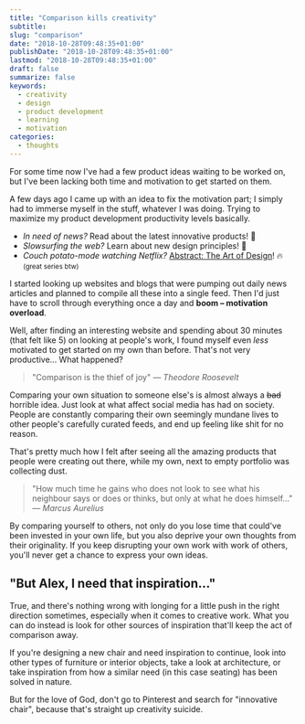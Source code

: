 ```yaml
---
title: "Comparison kills creativity"
subtitle:
slug: "comparison"
date: "2018-10-28T09:48:35+01:00"
publishDate: "2018-10-28T09:48:35+01:00"
lastmod: "2018-10-28T09:48:35+01:00"
draft: false
summarize: false
keywords:
  - creativity
  - design
  - product development
  - learning
  - motivation
categories:
  - thoughts
---
```


For some time now I've had a few product ideas waiting to be worked on, but I've been lacking both time and motivation to get started on them.

A few days ago I came up with an idea to fix the motivation part; I simply had to immerse myself in the stuff, whatever I was doing. Trying to maximize my product development productivity levels basically.

- _In need of news?_ Read about the latest innovative products! 💪
- _Slowsurfing the web?_ Learn about new design principles! 🕺
- _Couch potato-mode watching Netflix?_ [Abstract: The Art of Design](https://en.wikipedia.org/wiki/Abstract:_The_Art_of_Design)! 🔥 <small>(great series btw)</small>

I started looking up websites and blogs that were pumping out daily news articles and planned to compile all these into a single feed. Then I'd just have to scroll through everything once a day and **boom – motivation overload**.

Well, after finding an interesting website and spending about 30 minutes (that felt like 5) on looking at people's work, I found myself even _less_ motivated to get started on my own than before. That's not very productive... What happened?

> "Comparison is the thief of joy"
> <cite>— Theodore Roosevelt</cite>

Comparing your own situation to someone else's is almost always a ~~bad~~ horrible idea. Just look at what affect social media has had on society. People are constantly comparing their own seemingly mundane lives to other people's carefully curated feeds, and end up feeling like shit for no reason.

That's pretty much how I felt after seeing all the amazing products that people were creating out there, while my own, next to empty portfolio was collecting dust.

> "How much time he gains who does not look to see what his neighbour says or does or thinks, but only at what he does himself..."
> <cite>— Marcus Aurelius</cite>

By comparing yourself to others, not only do you lose time that could've been invested in your own life, but you also deprive your own thoughts from their originality. If you keep disrupting your own work with work of others, you'll never get a chance to express your own ideas.

## "But Alex, I need that inspiration..."

True, and there's nothing wrong with longing for a little push in the right direction sometimes, especially when it comes to creative work. What you can do instead is look for other sources of inspiration that'll keep the act of comparison away.

If you're designing a new chair and need inspiration to continue, look into other types of furniture or interior objects, take a look at architecture, or take inspiration from how a similar need (in this case seating) has been solved in nature.

But for the love of God, don't go to Pinterest and search for "innovative chair", because that's straight up creativity suicide.
